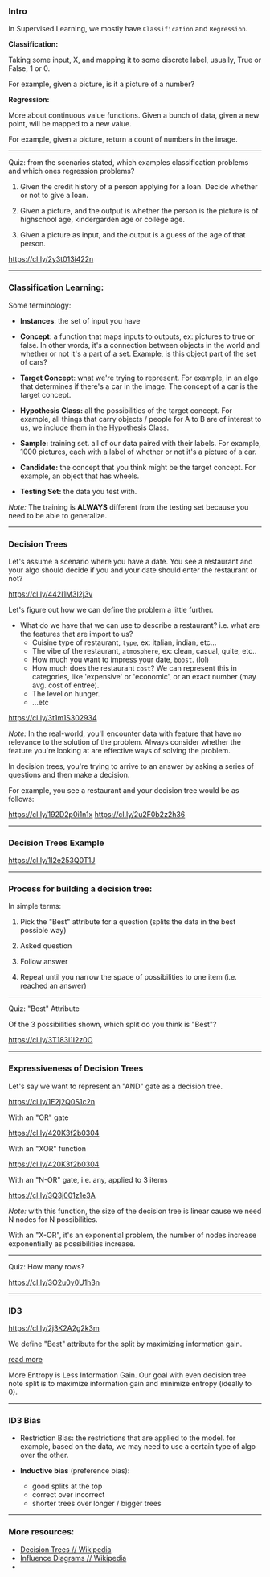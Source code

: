 
### Intro

In Supervised Learning, we mostly have `Classification` and `Regression`.

**Classification:**

Taking some input, X, and mapping it to some discrete label, usually, True or False, 1 or 0.

For example, given a picture, is it a picture of a number?

**Regression:**

More about continuous value functions. Given a bunch of data, given a new point, will be mapped to a new value.

For example, given a picture, return a count of numbers in the image.

----

Quiz: from the scenarios stated, which examples classification problems and which ones regression problems?

1. Given the credit history of a person applying for a loan. Decide whether or not to give a loan.

2. Given a picture, and the output is whether the person is the picture is of highschool age, kindergarden age or college age.

3. Given a picture as input, and the output is a guess of the age of that person.

https://cl.ly/2y3t013i422n

----

### Classification Learning:

Some terminology:

- **Instances**: the set of input you have

- **Concept**: a function that maps inputs to outputs, ex: pictures to true or false. In other words, it's a connection between objects in the world and whether or not it's a part of a set. Example, is this object part of the set of cars?

- **Target Concept**: what we're trying to represent. For example, in an algo that determines if there's a car in the image. The concept of a car is the target concept.

- **Hypothesis Class:** all the possibilities of the target concept. For example, all things that carry objects / people for A to B are of interest to us, we include them in the Hypothesis Class.

- **Sample:** training set. all of our data paired with their labels. For example, 1000 pictures, each with a label of whether or not it's a picture of a car.

- **Candidate:** the concept that you think might be the target concept. For example, an object that has wheels.

- **Testing Set:** the data you test with.


*Note:* The training is **ALWAYS** different from the testing set because you need to be able to generalize.

----

### Decision Trees

Let's assume a scenario where you have a date. You see a restaurant and your algo should decide if you and your date should enter the restaurant or not?

https://cl.ly/442I1M3l2j3v

Let's figure out how we can define the problem a little further.

- What do we have that we can use to describe a restaurant? i.e. what are the features that are import to us?
  * Cuisine type of restaurant, `type`, ex: italian, indian, etc...
  * The vibe of the restaurant, `atmosphere`, ex: clean, casual, quite, etc..
  * How much you want to impress your date, `boost`. (lol)
  * How much does the restaurant `cost`? We can represent this in categories, like 'expensive' or 'economic', or an exact number (may avg. cost of entree).
  * The level on hunger.
  * ...etc

https://cl.ly/3t1m1S302934

*Note:* In the real-world, you'll encounter data with feature that have no relevance to the solution of the problem. Always consider whether the feature you're looking at are effective ways of solving the problem.

In decision trees, you're trying to arrive to an answer by asking a series of questions and then make a decision.

For example, you see a restaurant and your decision tree would be as follows:

https://cl.ly/192D2p0i1n1x
https://cl.ly/2u2F0b2z2h36

----

### Decision Trees Example

https://cl.ly/1I2e253Q0T1J

----

### Process for building a decision tree:

In simple terms:

1. Pick the "Best" attribute for a question (splits the data in the best possible way)

2. Asked question

3. Follow answer

4. Repeat until you narrow the space of possibilities to one item (i.e. reached an answer)

----

Quiz: "Best" Attribute

Of the 3 possibilities shown, which split do you think is "Best"?

https://cl.ly/3T183l1I2z0O

----

### Expressiveness of Decision Trees

Let's say we want to represent an "AND" gate as a decision tree.

https://cl.ly/1E2j2Q0S1c2n

With an "OR" gate

https://cl.ly/420K3f2b0304

With an "XOR" function

https://cl.ly/420K3f2b0304

With an "N-OR" gate, i.e. any, applied to 3 items

https://cl.ly/3Q3j001z1e3A

*Note:* with this function, the size of the decision tree is linear cause we need N nodes for N possibilities.

With an "X-OR", it's an exponential problem, the number of nodes increase exponentially as possibilities increase.

----

Quiz: How many rows?

https://cl.ly/3O2u0y0U1h3n

----

### ID3

https://cl.ly/2j3K2A2g2k3m

We define "Best" attribute for the split by maximizing information gain.

[read more](https://en.wikipedia.org/wiki/Information_gain_in_decision_trees)

More Entropy is Less Information Gain. Our goal with even decision tree note split is to maximize information gain and minimize entropy (ideally to 0).

----

### ID3 Bias

- Restriction Bias: the restrictions that are applied to the model. for example, based on the data, we may need to use a certain type of algo over the other.

- **Inductive bias** (preference bias):
  - good splits at the top
  - correct over incorrect
  - shorter trees over longer / bigger trees

----

### More resources:

- [Decision Trees // Wikipedia](https://en.wikipedia.org/wiki/Decision_tree)
- [Influence Diagrams // Wikipedia](https://en.wikipedia.org/wiki/Influence_diagram)
- 
